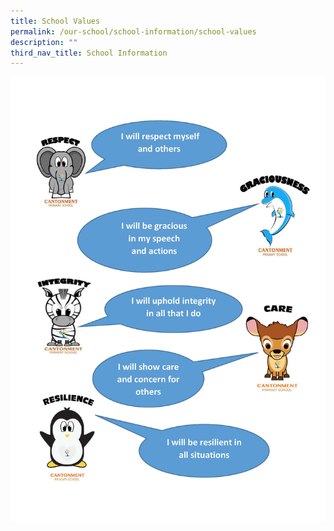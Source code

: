 ```yaml
---
title: School Values
permalink: /our-school/school-information/school-values
description: ""
third_nav_title: School Information
---
```

![](/images/For%20Posters%20@General%20Office.jpg)